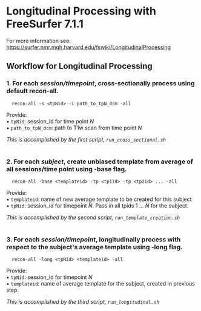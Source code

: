 # Longitudinal Processing with FreeSurfer 7.1.1

For more information see: 
https://surfer.nmr.mgh.harvard.edu/fswiki/LongitudinalProcessing

## **Workflow for Longitudinal Processing**

### 1. For each _session/timepoint_, cross-sectionally process using default recon-all.

```
  recon-all -s <tpNid> -i path_to_tpN_dcm -all
```
Provide:  
▪ `tpNid`: session_id for time point _N_  
▪ `path_to_tpN_dcm`: path to T1w scan from time point _N_

_This is accomplished by the first script, `run_cross_sectional.sh`_  
<br> 
### 2. For each _subject_, create unbiased template from average of all sessions/time point using -base flag.
```
  recon-all -base <templateid> -tp <tp1id> -tp <tp2id> ... -all
```
Provide:\
    ▪ `templateid`: name of new average template to be created for this subject\
    ▪ `tpNid`: session_id for timepoint _N_. Pass in all tpids 1 ... _N_ for the subject. 

_This is accomplished by the second script, `run_template_creation.sh`_  
<br>

### 3. For each _session/timepoint_, longitudinally process with respect to the subject's average template using -long flag.
```
  recon-all -long <tpNid> <templateid> -all
```
Provide:  
▪ `tpNid`: session_id for timepoint _N_  
▪ `templateid`: name of average template for the subject, created in previous step.

_This is accomplished by the third script, `run_longitudinal.sh`_

